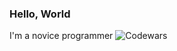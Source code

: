 ### Hello, World
I'm a novice programmer
![Codewars](https://github.r2v.ch/codewars?user=Luckwut&stroke=rgb100,100,255&top_languages=true)
